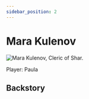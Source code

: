 ```yaml
---
sidebar_position: 2
---
```

# Mara Kulenov

<p><img alt="Mara Kulenov, Cleric of Shar." src="[/img/mara.jpg](https://res.cloudinary.com/colabottles/image/upload/v1692652742/mara.jpg)"/></p>

Player: Paula

## Backstory
